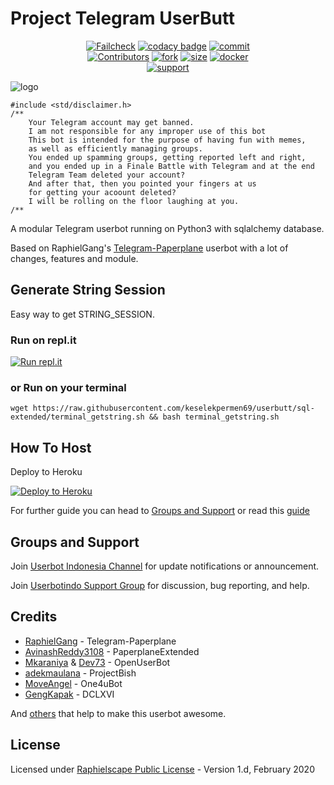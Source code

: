 # Project Telegram UserButt

<p align="center">
    <a href="https://github.com/keselekpermen69/UserButt/actions?query=workflow%3AFailCheck" > <img src="https://img.shields.io/github/workflow/status/keselekpermen69/userbutt/FailCheck/sql-extended?style=for-the-badge&logo=github-actions&logoColor=white" alt="Failcheck" /></a>
    <a href="https://www.codacy.com/manual/keselekpermen69/UserButt?utm_source=github.com&utm_medium=referral&utm_content=keselekpermen69/UserButt&utm_campaign=Badge_Grade"><img src="https://img.shields.io/codacy/grade/c460544d68334a51b84c83ce8d3a1e98?style=for-the-badge&logo=codacy" alt="codacy badge" /></a>
    <a href="https://github.com/keselekpermen69/UserButt/commits/sql-extended"><img src="https://img.shields.io/github/last-commit/keselekpermen69/userbutt/sql-extended?style=for-the-badge&logo=github" alt="commit" /></a></br>
    <a href="https://github.com/keselekpermen69/UserButt/graphs/contributors"><img src="https://img.shields.io/github/contributors-anon/keselekpermen69/userbutt?style=for-the-badge&logo=github" alt="Contributors" /></a>
    <a href="https://github.com/keselekpermen69/UserButt/network/members"><img src="https://img.shields.io/github/forks/KeselekPermen69/Userbutt?label=Fork&style=for-the-badge&logo=github" alt="fork" /></a>
    <a href="https://github.com/keselekpermen69/UserButt"><img src="https://img.shields.io/github/repo-size/keselekpermen69/userbutt?style=for-the-badge&logo=github" alt="size" /></a>
    <a href="https://hub.docker.com/r/mrmiss/userbutt"> <img src="https://img.shields.io/docker/image-size/mrmiss/userbutt/latest?color=red&label=Docker%20Size&style=for-the-badge&logo=docker&logoColor=white" alt="docker" /></a></br>
    <a href="https://t.me/userbotindo"> <img src="https://img.shields.io/badge/telegram-Support_Group-blue?style=social&logo=telegram" alt="support" /></a>
</p>

![logo](https://i.imgur.com/iCbKnzq.jpg)

```
#include <std/disclaimer.h>
/**
    Your Telegram account may get banned.
    I am not responsible for any improper use of this bot
    This bot is intended for the purpose of having fun with memes,
    as well as efficiently managing groups.
    You ended up spamming groups, getting reported left and right,
    and you ended up in a Finale Battle with Telegram and at the end
    Telegram Team deleted your account?
    And after that, then you pointed your fingers at us
    for getting your acoount deleted?
    I will be rolling on the floor laughing at you.
/**
```

A modular Telegram userbot running on Python3 with sqlalchemy database.

Based on RaphielGang's [Telegram-Paperplane](https://github.com/RaphielGang/Telegram-Paperplane) userbot with a lot of changes, features and module.

## Generate String Session

Easy way to get STRING_SESSION.

### Run on repl.it

[![Run repl.it](https://img.shields.io/badge/run-string__session.py-blue?style=for-the-badge&logo=repl.it)](https://replit.com/@KeselekPermen/UserButt)

### or Run on your terminal

```
wget https://raw.githubusercontent.com/keselekpermen69/userbutt/sql-extended/terminal_getstring.sh && bash terminal_getstring.sh
```

## How To Host

Deploy to Heroku

<p><a href="https://heroku.com/deploy?template=https://github.com/KeselekPermen69/UserButt/tree/sql-extended"> <img src="https://www.herokucdn.com/deploy/button.svg" alt="Deploy to Heroku" /></a></p>

For further guide you can head to [Groups and Support](https://github.com/KeselekPermen69/UserButt#Groups-and-support) or read this [guide](https://telegra.ph/Host-a-Telegram-Userbot-05-07)

## Groups and Support

Join [Userbot Indonesia Channel](https://t.me/userbotindocloud) for update notifications or announcement.

Join [Userbotindo Support Group](https://t.me/userbotindo) for discussion, bug reporting, and help.

## Credits

* [RaphielGang](https://github.com/RaphielGang) - Telegram-Paperplane
* [AvinashReddy3108](https://github.com/AvinashReddy3108) - PaperplaneExtended
* [Mkaraniya](https://github.com/mkaraniya) & [Dev73](https://github.com/Devp73) - OpenUserBot
* [adekmaulana](https://github.com/adekmaulana) - ProjectBish
* [MoveAngel](https://github.com/MoveAngel) - One4uBot
* [GengKapak](https://github.com/GengKapak) - DCLXVI

And [others](https://github.com/keselekpermen69/UserButt/graphs/contributors) that help to make this userbot awesome.

## License

Licensed under [Raphielscape Public License](https://github.com/keselekpermen69/UserButt/blob/sql-extended/LICENSE) - Version 1.d, February 2020
